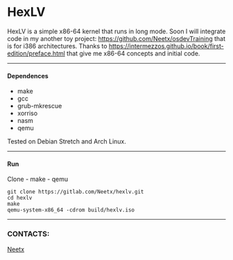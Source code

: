 # HexLV
HexLV is a simple x86-64 kernel that runs in long mode.
Soon I will integrate code in my another toy project: https://github.com/Neetx/osdevTraining that is for i386 architectures.
Thanks to https://intermezzos.github.io/book/first-edition/preface.html that give me x86-64 concepts and initial code.

---

#### Dependences
* make
* gcc
* grub-mkrescue
* xorriso
* nasm
* qemu

Tested on Debian Stretch and Arch Linux.

---

#### Run
Clone - make - qemu

```
git clone https://gitlab.com/Neetx/hexlv.git
cd hexlv
make
qemu-system-x86_64 -cdrom build/hexlv.iso
```
---

### CONTACTS:
[Neetx](mailto:neetx@protonmail.com)

